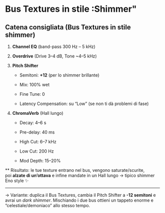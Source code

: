 # Bus Textures in stile :Shimmer"
## Catena consigliata (Bus Textures in stile shimmer)

1. **Channel EQ** (band-pass 300 Hz – 5 kHz)
    
2. **Overdrive** (Drive 3–4 dB, Tone ~4–5 kHz)
    
3. **Pitch Shifter**
    
    - Semitoni: **+12** (per lo shimmer brillante)
        
    - Mix: 100% wet
        
    - Fine Tune: 0
        
    - Latency Compensation: su “Low” (se non ti dà problemi di fase)
        
4. **ChromaVerb** (Hall lungo)
    
    - Decay: 4–6 s
        
    - Pre-delay: 40 ms
        
    - High Cut: 6–7 kHz
        
    - Low Cut: 200 Hz
        
    - Mod Depth: 15–20%
        

** Risultato: le tue texture entrano nel bus, vengono saturate/scurite, poi **alzate di un’ottava** e infine mandate in un Hall lungo → tipico shimmer Eno style ✨

---

-> Variante: duplica il Bus Textures, cambia il Pitch Shifter a **-12 semitoni** e avrai un _dark shimmer_. Mischiando i due bus ottieni un tappeto enorme e “celestiale/demoniaco” allo stesso tempo.